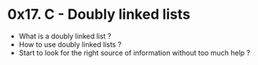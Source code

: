 # 0x17. C - Doubly linked lists

- What is a doubly linked list ?
- How to use doubly linked lists ?
- Start to look for the right source of information without too much help ?
